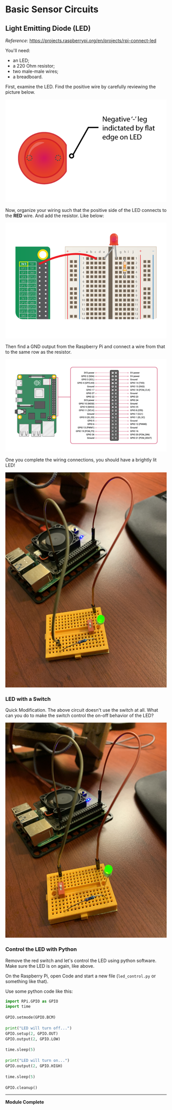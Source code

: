 # Basic Sensor Circuits

## Light Emitting Diode (LED)

_Reference_: https://projects.raspberrypi.org/en/projects/rpi-connect-led

You'll need:

* an LED;
* a 220 Ohm resistor;
* two male-male wires;
* a breadboard.

First, examine the LED. Find the positive wire by carefully reviewing the picture below.

![LED polarity](pics/LEDcloseup.png)

Now, organize your wiring such that the positive side of the LED connects to the **RED** wire. And add the resistor. Like below:

![breadboard final](pics/ground-missing.png)

Then find a GND output from the Raspberry Pi and connect a wire from that to the same row as the resistor.

![pinout](pics/rpi4_pinout.png)

One you complete the wiring connections, you should have a brightly lit LED!

![LED alight](pics/LED-alight.jpg)

### LED with a Switch

Quick Modification. The above circuit doesn't use the switch at all. What can you do to make the switch control the on-off behavior of the LED?

![with switch](pics/LED-with-switch.jpg)

### Control the LED with Python

Remove the red switch and let's control the LED using python software. Make sure the LED is on again, like above.

On the Raspberry Pi, open Code and start a new file (`led_control.py` or something like that).

Use some python code like this:

```python
import RPi.GPIO as GPIO
import time

GPIO.setmode(GPIO.BCM)

print("LED will turn off...")
GPIO.setup(2, GPIO.OUT)
GPIO.output(2, GPIO.LOW)

time.sleep(5)

print("LED will turn on...")
GPIO.output(2, GPIO.HIGH)

time.sleep(5)

GPIO.cleanup()
```

---

**Module Complete**
